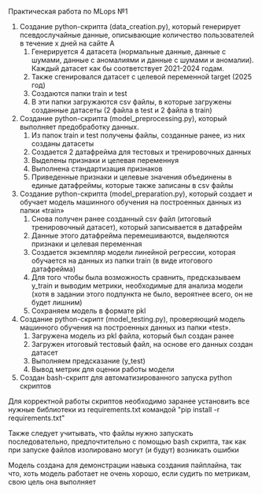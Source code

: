 Практическая работа по MLops №1

1. Создание python-скрипта (data_creation.py), который генерирует псевдослучайные данные, описывающие количество пользователей в течение x дней на сайте А
    1. Генерируется 4 датасета (нормальные данные, данные с шумами, данные с аномалиями и данные с шумами и аномалии). Каждый датасет как бы соответствует 2021-2024 годам.
    2. Также сгенировался датасет с целевой переменной target (2025 год)
    3. Cоздаются папки train и test
    4. В эти папки загружаются csv файлы, в которые загружены созданные датасеты (2 файла в test и 2 файла в train)
2. Создание python-скрипта (model_preprocessing.py), который выполняет предобработку данных.
    1. Из папок train и  test получены файлы, созданные ранее, из них созданы датасеты
    2. Создается 2 датафрейма для тестовых и тренировочных данных
    3. Выделены признаки и целевая переменнуя
    4. Выполнена стандартизация признаков
    5. Приведенные признаки и целевые значения объединены в единые датафреймы, которые также записаны в csv файлы
3. Создание python-скрипта (model_preparation.py), который создает и обучает модель машинного обучения на построенных данных из папки «train»
    1. Снова получен ранее созданный csv файл (итоговый тренировочный датасет), который записывается в датафрейм
    2. Данные этого датафрейма перемешиваются, выделяются признаки и целевая переменная
    3. Создается экземпляр модели линейной регрессии, которая обучается на данных из папки train (в виде итогового датафрейма)
    4. Для того чтобы была возможность сравнить, предсказываем y_train и выводим метрики, необходимые для анализа модели (хотя в задании этого подпункта не было, вероятнее всего, он не будет лишним)
    5. Сохраняем модель в формате pkl
4. Создание python-скрипт (model_testing.py), проверяющий модель машинного обучения на построенных данных из папки «test».
    1. Загружена модель из pkl файла, который был создан ранее
    2. Загружен итоговый тестовый файл, на основе его данных создан датасет
    3. Выполняем предсказание (y_test)
    4. Вывод метрик для оценки работы модели 
5. Создан bash-скрипт для автоматизированного запуска python скриптов

Для корректной работы скриптов необходимо заранее установить все нужные библиотеки из requirements.txt командой 
"pip install -r requirements.txt"

Также следует учитывать, что файлы нужно запускать последовательно, предпочтительно с помощью bash скрипта, так как при запуске файлов изолировано могут (и будут) возникать ошибки

Модель создана для демонстрации навыка создания пайплайна, так что, хоть модель работает не очень хорошо, если судить по метрикам, свою цель она выполняет